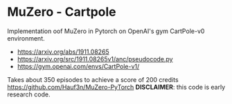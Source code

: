 
# MuZero - Cartpole
 Implementation oof MuZero in Pytorch on OpenAI's gym CartPole-v0  environment.


- https://arxiv.org/abs/1911.08265
- https://arxiv.org/src/1911.08265v1/anc/pseudocode.py
- https://gym.openai.com/envs/CartPole-v1/

Takes about 350 episodes to achieve a score of 200
credits https://github.com/Hauf3n/MuZero-PyTorch
**DISCLAIMER**: this code is early research code. 

 

